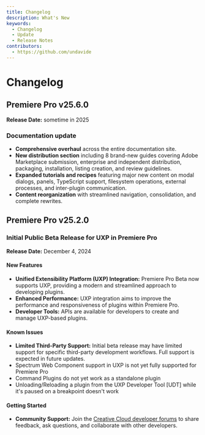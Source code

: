```yaml
---
title: Changelog
description: What's New
keywords:
  - Changelog
  - Update
  - Release Notes
contributors:
  - https://github.com/undavide
---
```


# Changelog

## Premiere Pro v25.6.0

**Release Date:** sometime in 2025

### Documentation update

- **Comprehensive overhaul** across the entire documentation site.
- **New distribution section** including 8 brand-new guides covering Adobe Marketplace submission, enterprise and independent distribution, packaging, installation, listing creation, and review guidelines.
- **Expanded tutorials and recipes** featuring major new content on modal dialogs, panels, TypeScript support, filesystem operations, external processes, and inter-plugin communication.
- **Content reorganization** with streamlined navigation, consolidation, and complete rewrites.

## Premiere Pro v25.2.0

### Initial Public Beta Release for UXP in Premiere Pro

**Release Date:** December 4, 2024

#### New Features

- **Unified Extensibility Platform (UXP) Integration:** Premiere Pro Beta now supports UXP, providing a modern and streamlined approach to developing plugins.
- **Enhanced Performance:** UXP integration aims to improve the performance and responsiveness of plugins within Premiere Pro.
- **Developer Tools:** APIs are available for developers to create and manage UXP-based plugins.

#### Known Issues

- **Limited Third-Party Support:** Initial beta release may have limited support for specific third-party development workflows. Full support is expected in future updates.
- Spectrum Web Component support in UXP is not yet fully supported for Premiere Pro
- Command Plugins do not yet work as a standalone plugin
- Unloading/Reloading a plugin from the UXP Developer Tool [UDT] while it's paused on a breakpoint doesn't work

#### Getting Started

- **Community Support:** Join the [Creative Cloud developer forums](https://forums.creativeclouddeveloper.com/) to share feedback, ask questions, and collaborate with other developers.
